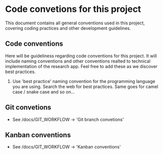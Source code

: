 # Code convetions for this project
This document contains all general conventions used in this project, covering coding practices and other development guidelines.


## Code conventions
Here will be guideliness regarding code conventions for this project. It will include naming conventions and other conventions realted to technical implementation of the research app. Feel free to add these as we discover best practices.
<br>

1. Use 'best practice' naming convention for the programming language you are using. Search the web for best practices. Same goes for camel case / snake case and so on...


## Git convetions
* See /docs/GIT_WORKFLOW -> 'Git branch convetions'


## Kanban conventions
* See /docs/GIT_WORKFLOW -> 'Kanban conventions'